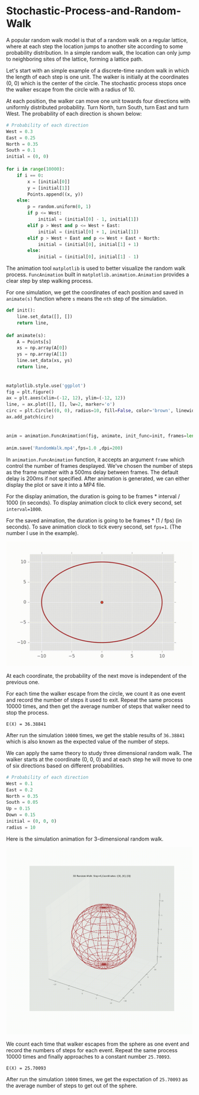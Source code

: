 # Stochastic-Process-and-Random-Walk

A popular random walk model is that of a random walk on a regular lattice, where at each step the location jumps to another site according to some probability distribution. In a simple random walk, the location can only jump to neighboring sites of the lattice, forming a lattice path. 

Let's start with an simple example of a discrete-time random walk in which the length of each step is one unit. The walker is initially at the coordinates (0, 0) which is the center of the circle. The stochastic process stops once the walker escape from the circle with a radius of 10. 

At each position, the walker can move one unit towards four directions with uniformly distributed probability. Turn North, turn South, turn East and turn West. The probability of each direction is shown below: 

``` Python
# Probability of each direction
West = 0.3
East = 0.25
North = 0.35
South = 0.1
initial = (0, 0)

for i in range(10000):
    if i == 0:
        x = [initial[0]]
        y = [initial[1]]
        Points.append((x, y))
    else:
        p = random.uniform(0, 1)
        if p <= West:
            initial = (initial[0] - 1, initial[1])
        elif p > West and p <= West + East:
            initial = (initial[0] + 1, initial[1])
        elif p > West + East and p <= West + East + North:
            initial = (initial[0], initial[1] + 1)
        else:
            initial = (initial[0], initial[1] - 1)            
```

The animation tool ```matplotlib``` is used to better visualize the random walk process. ```FuncAnimation``` built in ```matplotlib.animation.Animation``` provides a clear step by step walking process. 

For one simulation, we get the coordinates of each position and saved in ```animate(s)``` function where ```s``` means the ```nth``` step of the simulation. 

``` Python
def init():
    line.set_data([], [])
    return line,

def animate(s):
    A = Points[s]
    xs = np.array(A[0])
    ys = np.array(A[1])
    line.set_data(xs, ys)
    return line,


matplotlib.style.use('ggplot')
fig = plt.figure()
ax = plt.axes(xlim=(-12, 12), ylim=(-12, 12))
line, = ax.plot([], [], lw=2, marker='o')
circ = plt.Circle((0, 0), radius=10, fill=False, color='brown', linewidth=2)  # Draw a circle centered in (0, 0) with a radius of 10. 
ax.add_patch(circ)


anim = animation.FuncAnimation(fig, animate, init_func=init, frames=len(Points), interval=500, blit=True)

anim.save('RandomWalk.mp4',fps=1.0 ,dpi=200)
```
In ```animation.FuncAnimation``` function, it accepts an argument ```frame``` which control the number of frames desplayed. We've chosen the number of steps as the frame number with a 500ms delay between frames. The default delay is 200ms if not specified. After animation is generated, we can either display the plot or save it into a MP4 file.

For the display animation, the duration is going to be frames * interval / 1000 (in seconds). 
To display animation clock to click every second, set ```interval=1000```.

For the saved animation, the duration is going to be frames * (1 / fps) (in seconds). 
To save animation clock to tick every second, set ```fps=1```. (The number I use in the example).

![](https://github.com/jqsheng94/Stochastic-Process-and-Random-Walk/blob/master/RandomWalk.gif)

At each coordinate, the probability of the next move is independent of the previous one. 

For each time the walker escape from the circle, we count it as one event and record the number of steps it used to exit. Repeat the same process 10000 times, and then get the average number of steps that walker need to stop the process.

```
E(X) = 36.38841
```

After run the simulation ```10000``` times, we get the stable results of ```36.38841``` which is also known as the expected value of the number of steps. 

We can apply the same theory to study three dimensional random walk. The walker starts at the coordinate (0, 0, 0) and at each step he will move to one of six directions based on different probabilities. 

``` Python
# Probability of each direction
West = 0.1
East = 0.2
North = 0.35
South = 0.05
Up = 0.15
Down = 0.15
initial = (0, 0, 0)
radius = 10
```

Here is the simulation animation for 3-dimensional random walk. 

![](https://github.com/jqsheng94/Stochastic-Process-and-Random-Walk/blob/master/3DRandomWalk2.gif)

We count each time that walker escapes from the sphere as one event and record the numbers of steps for each event. Repeat the same process 10000 times and finally approaches to a constant number ```25.70093```.

```
E(X) = 25.70093
```
After run the simulation ```10000``` times, we get the expectation of  ```25.70093``` as the average number of steps to get out of the sphere. 


